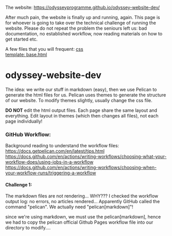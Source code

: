 The website: https://odysseyprogramme.github.io/odyssey-website-dev/

After much pain, the website is finally up and running, again. This page is for whoever is going to take over the technical challenge of running the website. Please do not repeat the problem the seniours left us: bad documentation, no established workflow, now reading materials on how to get started etc.

A few files that you will frequent:
[css](https://github.com/odysseyprogramme/odyssey-website-dev/blob/d2ca0267793a68e9971163c110ac1ff3eacda132/themes/bricks/static/css/lamboz.css)  
[template: base.html](https://github.com/odysseyprogramme/odyssey-website-dev/blob/bfb00a9417b4f6bcccc132b14f079c82fe910b13/themes/bricks/templates/base.html)

# odyssey-website-dev
The idea: we write our stuff in markdown (easy), then we use Pelican to generate the html files for us. Pelican uses themes to generate the structure of our website. To modify themes slightly, usually change the css file.

**DO NOT** edit the html output files. Each page share the same layout and everything. Edit layout in themes (which then changes all files), not each page individually!

### GitHub Workflow:
Background reading to understand the workflow files:  
https://docs.getpelican.com/en/latest/tips.html  
https://docs.github.com/en/actions/writing-workflows/choosing-what-your-workflow-does/using-jobs-in-a-workflow  
https://docs.github.com/en/actions/writing-workflows/choosing-when-your-workflow-runs/triggering-a-workflow  

#### Challenge 1:  
The markdown files are not rendering... WHY??? I checked the workflow output log: no errors, no articles rendered... Apparently GitHub called the command "pelican". We actually need "pelican[markdown]"!

since we're using markdown, we must use the pelican[markdown], hence we had to copy the pelican official Github Pages workflow file into our directory to modify....
